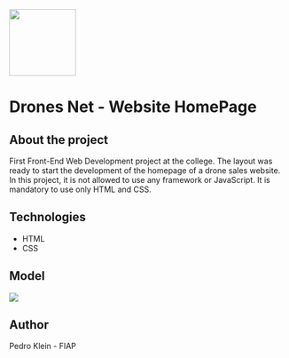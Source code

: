 <img src="https://github.com/pepeklein/Drones_Net/blob/main/img/logo.png" width="120px">

# Drones Net - Website HomePage

## About the project

First Front-End Web Development project at the college. The layout was ready to start the development of the homepage of a drone sales website.
In this project, it is not allowed to use any framework or JavaScript. It is mandatory to use only HTML and CSS.

## Technologies
- HTML
- CSS

## Model
<img src="https://github.com/pepeklein/Drones_Net/blob/main/img/modelo.png">

## Author
Pedro Klein - FIAP
